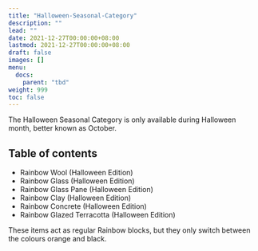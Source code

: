 ```yaml
---
title: "Halloween-Seasonal-Category"
description: ""
lead: ""
date: 2021-12-27T00:00:00+08:00
lastmod: 2021-12-27T00:00:00+08:00
draft: false
images: []
menu: 
  docs:
    parent: "tbd"
weight: 999
toc: false
---
```


The Halloween Seasonal Category is only available during Halloween month, better known as October.

## Table of contents

- Rainbow Wool (Halloween Edition)
- Rainbow Glass (Halloween Edition)
- Rainbow Glass Pane (Halloween Edition)
- Rainbow Clay (Halloween Edition)
- Rainbow Concrete (Halloween Edition)
- Rainbow Glazed Terracotta (Halloween Edition)

These items act as regular Rainbow blocks, but they only switch between the colours orange and black.
